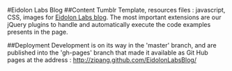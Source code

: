 
#Eidolon Labs Blog
##Content
Tumblr Template, resources files : javascript, CSS, images for [Eidolon Labs blog](http://eidolon-labs.com).
The most important extensions are our jQuery plugins to handle and automatically execute the code examples presents in the page.

##Deployment
Development is on its way in the 'master' branch, and are published into the 'gh-pages' branch that made it available as Git Hub pages at the address : http://zipang.github.com/EidolonLabsBlog/